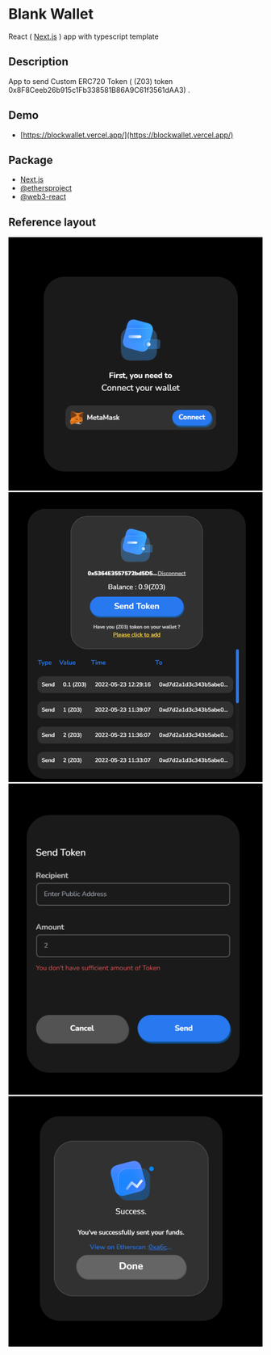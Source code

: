 # Blank Wallet

React ( [Next.js](https://nextjs.org/) ) app with typescript template

## Description

App to send Custom ERC720 Token ( (Z03) token 0x8F8Ceeb26b915c1Fb338581B86A9C61f3561dAA3) .

## Demo

-   [https://blockwallet.vercel.app/](https://blockwallet.vercel.app/)

## Package

-   [Next.js](https://nextjs.org/)
-   [@ethersproject](https://github.com/ethers-io/ethers.js)
-   [@web3-react](https://github.com/NoahZinsmeister/web3-react)

## Reference layout

![Connect wallet](connect-wallet.PNG)
![Transaction history](transaction-history.PNG)
![Transfer](transfer.PNG)
![Success transfer](success-transfer.PNG)
